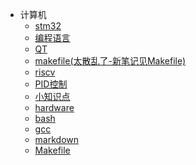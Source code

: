 * 计算机
   * [stm32](stm32/)
   * [编程语言](编程语言/)
   * [QT](QT/)
   * [makefile(太散乱了-新笔记见Makefile)](makefile(太散乱了-新笔记见Makefile)/)
   * [riscv](riscv/)
   * [PID控制](PID控制/)
   * [小知识点](小知识点/)
   * [hardware](hardware/)
   * [bash](bash/)
   * [gcc](gcc/)
   * [markdown](markdown/)
   * [Makefile](Makefile/)
